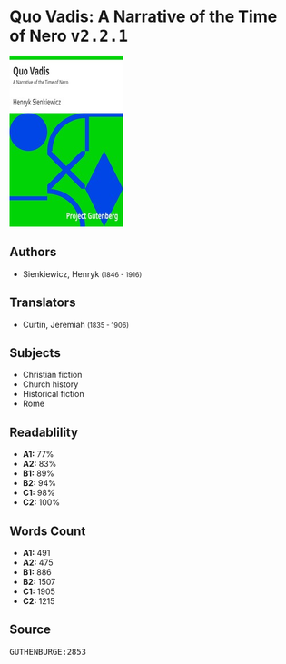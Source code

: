 # Quo Vadis: A Narrative of the Time of Nero <kbd>v2.2.1</kbd>

![](./cover.medium.jpg "")

## Authors


 - Sienkiewicz, Henryk <small>(1846 - 1916)</small>

## Translators


 - Curtin, Jeremiah <small>(1835 - 1906)</small>

## Subjects


 - Christian fiction
 - Church history
 - Historical fiction
 - Rome

## Readablility


 - **A1:** 77%
 - **A2:** 83%
 - **B1:** 89%
 - **B2:** 94%
 - **C1:** 98%
 - **C2:** 100%

## Words Count


 - **A1:** 491
 - **A2:** 475
 - **B1:** 886
 - **B2:** 1507
 - **C1:** 1905
 - **C2:** 1215

## Source


<kbd>GUTHENBURGE:2853</kbd>
